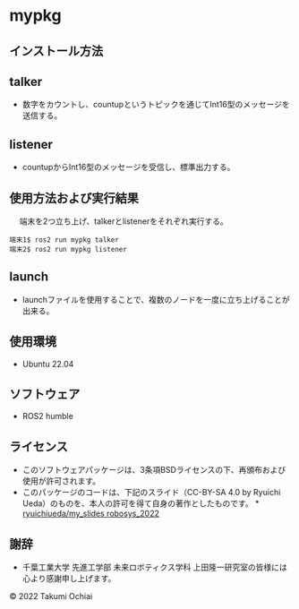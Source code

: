 # mypkg

## インストール方法

## talker
* 数字をカウントし、countupというトピックを通じてInt16型のメッセージを送信する。

## listener
* countupからInt16型のメッセージを受信し、標準出力する。

## 使用方法および実行結果
　 端末を2つ立ち上げ、talkerとlistenerをそれぞれ実行する。
```
端末1$ ros2 run mypkg talker
端末2$ ros2 run mypkg listener

```

## launch
* launchファイルを使用することで、複数のノードを一度に立ち上げることが出来る。
## 使用環境
* Ubuntu 22.04

## ソフトウェア
* ROS2 humble

## ライセンス
* このソフトウェアパッケージは、3条項BSDライセンスの下、再頒布および使用が許可されます。
* このパッケージのコードは、下記のスライド（CC-BY-SA 4.0 by Ryuichi Ueda）のものを、本人の許可を得て自身の著作としたものです。
      * [ryuichiueda/my_slides robosys_2022](https://github.com/ryuichiueda/my_slides/tree/master/robosys_2022)

## 謝辞
* 千葉工業大学 先進工学部 未来ロボティクス学科 上田隆一研究室の皆様には心より感謝申し上げます。

© 2022 Takumi Ochiai


